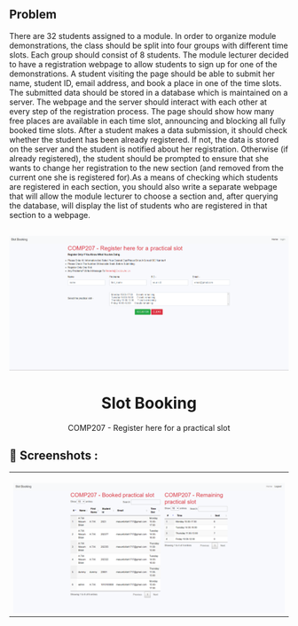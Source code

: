 ## Problem

There are 32 students assigned to a module. In order to organize module demonstrations, the
class should be split into four groups with different time slots. Each group should consist of 8
students. The module lecturer decided to have a registration webpage to allow students to sign up
for one of the demonstrations. A student visiting the page should be able to submit her name,
student ID, email address, and book a place in one of the time slots.
The submitted data should be stored in a database which is maintained on a server. The webpage
and the server should interact with each other at every step of the registration process. The page
should show how many free places are available in each time slot, announcing and blocking all
fully booked time slots. After a student makes a data submission, it should check whether the
student has been already registered. If not, the data is stored on the server and the student is
notified about her registration. Otherwise (if already registered), the student should be prompted
to ensure that she wants to change her registration to the new section (and removed from the
current one she is registered for).As a means of checking which students are registered in each section, you should also write a
separate webpage that will allow the module lecturer to choose a section and, after querying the
database, will display the list of students who are registered in that section to a webpage.

##

<p align="center">
  <img src="https://github.com/MBMishu/Register-for-a-practical-slot/blob/main/1.png">
  <h1 align="center">
    Slot Booking
  </h1>
<p align="center">COMP207 - Register here for a practical slot</p>
</p>

## 📸 Screenshots :

<table width="100%"> 
<tr>
<td width="50%">
&nbsp; 
<br>

<img src="https://github.com/MBMishu/Register-for-a-practical-slot/blob/main/2.png">

</td>
</table> 
<br/>
